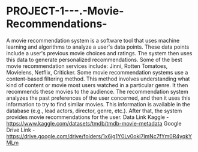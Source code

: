 # PROJECT-1---.-Movie-Recommendations-
A movie recommendation system is a software tool that uses machine learning and algorithms to analyze a user's data points. These data points include a user's previous movie choices and ratings. The system then uses this data to generate personalized recommendations.  Some of the best movie recommendation services include: Jinni, Rotten Tomatoes, Movielens, Netflix, Criticker. 
Some movie recommendation systems use a content-based filtering method. This method involves understanding what kind of content or movie most users watched in a particular genre. It then recommends these movies to the audience.
The recommendation system analyzes the past preferences of the user concerned, and then it uses this information to try to find similar movies. This information is available in the database (e.g., lead actors, director, genre, etc.). After that, the system provides movie recommendations for the user.
Data Link Kaggle - https://www.kaggle.com/datasets/tmdb/tmdb-movie-metadata 
Google Drive Link - https://drive.google.com/drive/folders/1x6ig1Y0Lv0okl7lmNc7fYm0R4yqkYMLm
